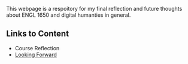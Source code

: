This webpage is a respoitory for my final reflection and future thoughts about ENGL 1650 and digital humanties in general. 

## Links to Content 

* Course Reflection
* [Looking Forward](https://vasug-upenn.github.io/Looking_Forward)

